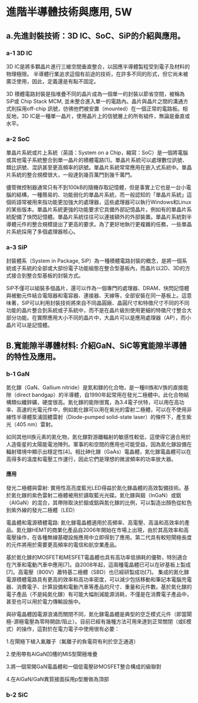 # 進階半導體技術與應用, 5W 

## a.先進封裝技術：3D IC、SoC、SiP的介紹與應用。 
### a-1 3D IC
3D IC是將多顆晶片進行三維空間垂直整合，以因應半導體製程受到電子及材料的物理極限。 半導體行業追求這個有前途的技術，在許多不同的形式，但它尚未被廣泛使用，因此，定義還是有點不固定。

3D 積體電路封裝是指堆疊不同的晶片成為一個單一的封裝以節省空間，被稱為SiP或 Chip Stack MCM, 並未整合進入單一的電路內。晶片與晶片之間的溝通方式則採用off-chip 訊號，彷彿他們被安置（mounted）在一個正常的電路板。相反地，3D IC是一種單一晶片，使用晶片上的信號層上的所有組件，無論是垂直或水平。

### a-2 SoC
單晶片系統或片上系統（英語：System on a Chip，縮寫：SoC）是一個將電腦或其他電子系統整合到單一晶片的積體電路[1]。單晶片系統可以處理數位訊號、類比訊號、混訊甚至更高頻率的訊號。單晶片系統常常應用在嵌入式系統中。單晶片系統的整合規模很大，一般達到幾百萬門到幾千萬門。

儘管微控制器通常只有不到100kB的隨機存取記憶體，但是事實上它也是一台小電腦的結構，一種簡易的、功能弱化的單晶片系統，而一般認知的「單晶片系統」這個術語常被用來指功能更加強大的處理器，這些處理器可以執行Windows和Linux的某些版本。單晶片系統更強的功能要求它具備外部記憶晶片，例如有的單晶片系統配備了快閃記憶體。單晶片系統往往可以連接額外的外部裝置。單晶片系統對半導體元件的整合規模提出了更高的要求。為了更好地執行更複雜的任務，一些單晶片系統採用了多個處理器核心。

### a-3 SiP
封裝體系（System in Package, SiP）為一種積體電路封裝的概念，是將一個系統或子系統的全部或大部份電子功能組態在整合型基板內，而晶片以2D、3D的方式接合到整合型基板的封裝方式。

SiP不僅可以組裝多個晶片，還可以作為一個專門的處理器、DRAM、快閃記憶體與被動元件結合電阻器和電容器、連接器、天線等，全部安裝在同一基板上。這意味著，SiP可以利用封裝技術將來自不同晶圓廠、晶圓尺寸和特徵尺寸不同的不同功能的晶片整合到系統或子系統中，而不是在晶片級別使用更細的特徵尺寸整合大部分功能。在實際應用大小不同的晶片中，大晶片可以是應用處理器（AP），而小晶片可以是記憶體。

## B.寬能隙半導體材料: 介紹GaN、SiC等寬能隙半導體的特性及應用。
### b-1 GaN 
氮化鎵（GaN、Gallium nitride）是氮和鎵的化合物，是一種III族和V族的直接能隙（direct bandgap）的半導體，自1990年起常用在發光二極體中。此化合物結構類似纖鋅礦，硬度很高。氮化鎵的能隙很寬，為3.4電子伏特，可以用在高功率、高速的光電元件中，例如氮化鎵可以用在紫光的雷射二極體，可以在不使用非線性半導體泵浦固體雷射（Diode-pumped solid-state laser）的條件下，產生紫光（405 nm）雷射。

如同其他III族元素的氮化物，氮化鎵對游離輻射的敏感性較低，這使得它適合用於人造衛星的太陽能電池陣列。軍事的和空間的應用也可能受益，因為氮化鎵設備在輻射環境中顯示出穩定性[4]。相比砷化鎵（GaAs）電晶體，氮化鎵電晶體可以在高得多的溫度和電壓工作運行，因此它們是理想的微波頻率的功率放大器。
#### 應用
發光二極體與雷射:
實用性高亮度藍光LED得益於氮化鎵晶體的高效製備技術。基於氮化鎵的紫色雷射二極體被用於讀取藍光光碟。氮化鎵與銦（InGaN）或鋁（AlGaN）的混合，其帶隙取決於銦或鋁與氮化鎵的比例，可以製造出顏色從紅色到紫外線的發光二極體（LED）

電晶體和電源積體電路:
氮化鎵電晶體適用於高頻率、高電壓、高溫和高效率的產品。氮化鎵HEMT的商業化產品自2006年開始在市場上出現，由於其高效率和高電壓操作，在各種無線基礎設施應用中立即得到了應用。第二代具有較短閘極長度的元件將用於需要更高頻率的電信和航空業產品。

基於氮化鎵的MOSFET和MESFET電晶體也具有高功率低損耗的優勢，特別適合在汽車和電動汽車中應用[7]。自2008年起，這兩種電晶體已可以在矽基板上製成[7]。高電壓（800V）蕭特基二極體（SBD）也已經研製成功[7]。
集成的氮化鎵電源積體電路具有更高的效率和高功率密度，可以減少包括移動和筆記本電腦充電器、消費電子、計算設備和電動汽車等產品的尺寸、重量和元件數。基於氮化鎵的電子產品（不是純氮化鎵）有可能大幅削減能源消耗，不僅是在消費電子產品中，甚至也可以用於電力傳輸設施中。

與矽電晶體因電源浪涌而關閉不同，氮化鎵電晶體是典型的空乏模式元件（即當閘極-源極電壓為零時開啟/阻止）。目前已經有幾種方法可用來達到正常關閉（或E模式）的操作，這對於在電力電子中使用很有必要：

1.在閘極下植入氟離子（氟離子的負電荷有利於空乏通道）

2.使用帶有AlGaN凹槽的MIS型閘極堆疊

3.將一個常開GaN電晶體和一個低電壓矽MOSFET整合構成的級聯對

4.在AlGaN/GaN異質接面採用p型層做為頂部

### b-2 SiC
